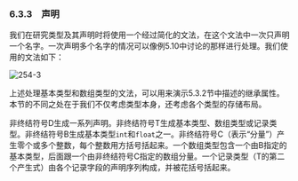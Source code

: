 ### 6.3.3　声明

我们在研究类型及其声明时将使用一个经过简化的文法，在这个文法中一次只声明一个名字。一次声明多个名字的情况可以像例5.10中讨论的那样进行处理。我们使用的文法如下：

![254-3](../Images/image04400.jpeg)

上述处理基本类型和数组类型的文法，可以用来演示5.3.2节中描述的继承属性。本节的不同之处在于我们不仅考虑类型本身，还考虑各个类型的存储布局。

非终结符号D生成一系列声明。非终结符号T生成基本类型、数组类型或记录类型。非终结符号B生成基本类型`int`和`float`之一。非终结符号C（表示“分量”）产生零个或多个整数，每个整数用方括号括起来。一个数组类型包含一个由B指定的基本类型，后面跟一个由非终结符号C指定的数组分量。一个记录类型（T的第二个产生式）由各个记录字段的声明序列构成，并被花括号括起来。